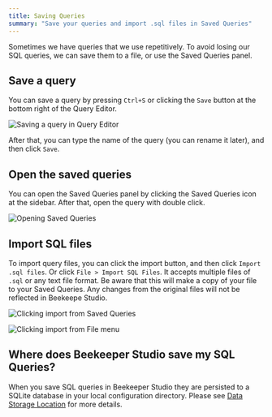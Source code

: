 ```yaml
---
title: Saving Queries
summary: "Save your queries and import .sql files in Saved Queries"
---
```


Sometimes we have queries that we use repetitively. To avoid losing our SQL queries, we can save them to a file, or use the Saved Queries panel.

## Save a query

You can save a query by pressing `Ctrl+S` or clicking the `Save` button at the bottom right of the Query Editor.

![Saving a query in Query Editor](../assets/images/saving-queries-1.gif)

After that, you can type the name of the query (you can rename it later), and then click `Save`.

## Open the saved queries

You can open the Saved Queries panel by clicking the Saved Queries icon at the sidebar. After that, open the query with double click.

![Opening Saved Queries](../assets/images/saving-queries-2.gif)

## Import SQL files

To import query files, you can click the import button, and then click `Import .sql files`. Or click `File > Import SQL Files`. It accepts multiple files of `.sql` or any text file format. Be aware that this will make a copy of your file to your Saved Queries. Any changes from the original files will not be reflected in Beekeepe Studio.

![Clicking import from Saved Queries](../assets/images/saving-queries-3.png)

![Clicking import from File menu](../assets/images/saving-queries-4.png)

## Where does Beekeeper Studio save my SQL Queries?

When you save SQL queries in Beekeeper Studio they are persisted to a SQLite database in your local configuration directory. Please see [Data Storage Location](../support/data-location.md) for more details.
